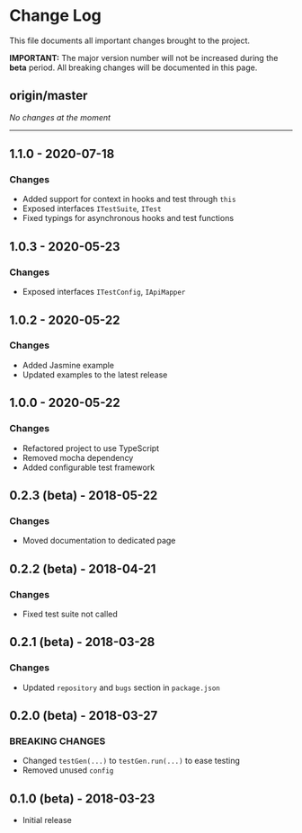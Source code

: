 # Change Log

This file documents all important changes brought to the project.

**IMPORTANT:** The major version number will not be increased during the **beta** period.
All breaking changes will be documented in this page.

## origin/master

*No changes at the moment*

---

## 1.1.0 - 2020-07-18

### Changes
  - Added support for context in hooks and test through `this`
  - Exposed interfaces `ITestSuite`, `ITest`
  - Fixed typings for asynchronous hooks and test functions

## 1.0.3 - 2020-05-23

### Changes
  - Exposed interfaces `ITestConfig`, `IApiMapper`

## 1.0.2 - 2020-05-22

### Changes
  - Added Jasmine example
  - Updated examples to the latest release

## 1.0.0 - 2020-05-22

### Changes
  - Refactored project to use TypeScript
  - Removed mocha dependency
  - Added configurable test framework

## 0.2.3 (beta) - 2018-05-22

### Changes
  - Moved documentation to dedicated page

## 0.2.2 (beta) - 2018-04-21

### Changes
  - Fixed test suite not called

## 0.2.1 (beta) - 2018-03-28

### Changes
  - Updated `repository` and `bugs` section in `package.json`

## 0.2.0 (beta) - 2018-03-27

### BREAKING CHANGES
  - Changed `testGen(...)` to `testGen.run(...)` to ease testing
  - Removed unused `config`

## 0.1.0 (beta) - 2018-03-23
  - Initial release
